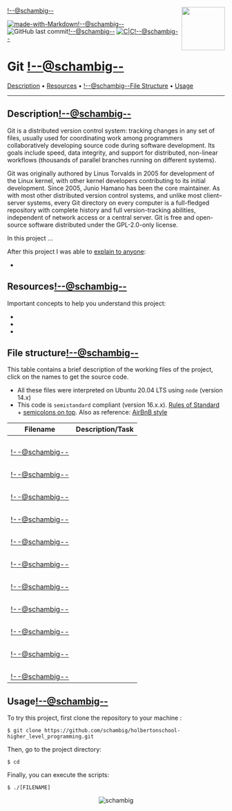 <img align='right' src='https://user-images.githubusercontent.com/5713670/87202985-820dcb80-c2b6-11ea-9f56-7ec461c497c3.gif' width='100'><!--@schambig-->

[![made-with-Markdown](https://img.shields.io/badge/Made%20with-Markdown-1f425f.svg)](http://commonmark.org)<!--@schambig-->
![GitHub last commit](https://img.shields.io/github/last-commit/schambig/holbertonschool-higher_level_programming)<!--@schambig-->
[![C|C](https://img.shields.io/badge/Repo-00%20commits-orange.svg)](https://sourcerer.io/schambig)<!--@schambig-->

# Git <!--@schambig-->

[Description](#description) • [Resources](#resources) • <!--@schambig-->[File Structure](#file-structure) • [Usage](#usage)

---

## Description<!--@schambig-->

Git is a distributed version control system: tracking changes in any set of files, usually used for coordinating work among programmers collaboratively developing source code during software development. Its goals include speed, data integrity, and support for distributed, non-linear workflows (thousands of parallel branches running on different systems).

Git was originally authored by Linus Torvalds in 2005 for development of the Linux kernel, with other kernel developers contributing to its initial development. Since 2005, Junio Hamano has been the core maintainer. As with most other distributed version control systems, and unlike most client–server systems, every Git directory on every computer is a full-fledged repository with complete history and full version-tracking abilities, independent of network access or a central server. Git is free and open-source software distributed under the GPL-2.0-only license.

In this project ...

After this project I was able to [explain to anyone](https://fs.blog/feynman-learning-technique/):

*


## Resources<!--@schambig-->

Important concepts to help you understand this project:

* []()
* []()
* []()


## File structure<!--@schambig-->

This table contains a brief description of the working files of the project, click on the names to get the source code.

* All these files were interpreted on Ubuntu 20.04 LTS using `node` (version 14.x)
* This code is `semistandard` compliant (version 16.x.x). [Rules of Standard](https://standardjs.com/rules.html) + [semicolons on top](https://github.com/standard/semistandard). Also as reference: [AirBnB style](https://github.com/airbnb/javascript)

| Filename | Description/Task |
| --- | --- |
| <pre>[]()</pre><!--@schambig--> |  |
| <pre>[]()</pre><!--@schambig--> |  |
| <pre>[]()</pre><!--@schambig--> |  |
| <pre>[]()</pre><!--@schambig--> |  |
| <pre>[]()</pre><!--@schambig--> |  |
| <pre>[]()</pre><!--@schambig--> |  |
| <pre>[]()</pre><!--@schambig--> |  |
| <pre>[]()</pre><!--@schambig--> |  |
| <pre>[]()</pre><!--@schambig--> |  |
| <pre>[]()</pre><!--@schambig--> |  |
| <pre>[]()</pre><!--@schambig--> |  |
<!-- <pre><br><br></pre> • <br>•-->

## Usage<!--@schambig-->

To try this project, first clone the repository to your machine :

```
$ git clone https://github.com/schambig/holbertonschool-higher_level_programming.git
```

Then, go to the project directory:

```
$ cd 
```

Finally, you can execute the scripts:

```
$ ./[FILENAME]
```


<p align="center">
  <img alt="schambig" src="https://capsule-render.vercel.app/api?type=waving&color=gradient&height=60&section=footer"/>
</p>

